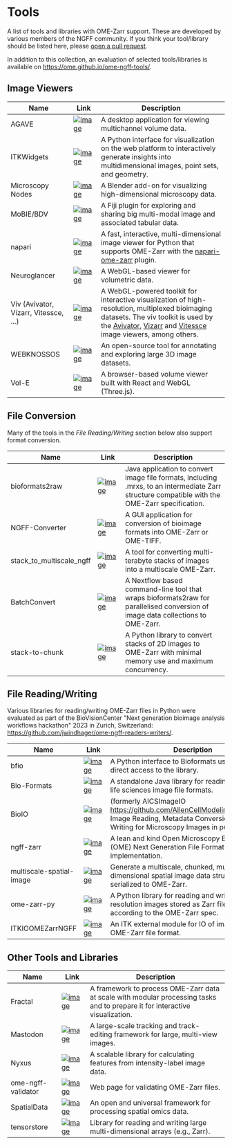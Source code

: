 # Tools

A list of tools and libraries with OME-Zarr support. These are developed by various members of the NGFF community. If you think your tool/library should be listed here, please [open a pull request](https://github.com/ome/ngff).

In addition to this collection, an evaluation of selected tools/libraries is available on <https://ome.github.io/ome-ngff-tools/>.

## Image Viewers
| Name    | Link | Description |
| -------- | ------- | ------- |
| AGAVE | [![image](https://github.githubassets.com/favicons/favicon.svg)](https://github.com/allen-cell-animated/agave) | A desktop application for viewing multichannel volume data. |
| ITKWidgets | [![image](https://github.githubassets.com/favicons/favicon.svg)](https://github.com/InsightSoftwareConsortium/itkwidgets) | A Python interface for visualization on the web platform to interactively generate insights into multidimensional images, point sets, and geometry. |
| Microscopy Nodes | [![image](https://github.githubassets.com/favicons/favicon.svg)](https://github.com/aafkegros/MicroscopyNodes) | A Blender add-on for visualizing high-dimensional microscopy data. |
| MoBIE/BDV | [![image](https://github.githubassets.com/favicons/favicon.svg)](https://github.com/mobie/mobie-viewer-fiji) | A Fiji plugin for exploring and sharing big multi-modal image and associated tabular data. |
| napari |  [![image](https://github.githubassets.com/favicons/favicon.svg)](https://github.com/napari/napari) | A fast, interactive, multi-dimensional image viewer for Python that supports OME-Zarr with the [napari-ome-zarr](https://github.com/ome/napari-ome-zarr) plugin. |
| Neuroglancer | [![image](https://github.githubassets.com/favicons/favicon.svg)](https://github.com/google/neuroglancer) | A WebGL-based viewer for volumetric data. |
| Viv (Avivator, Vizarr, Vitessce, ...) | [![image](https://github.githubassets.com/favicons/favicon.svg)](https://github.com/hms-dbmi/viv) | A WebGL-powered toolkit for interactive visualization of high-resolution, multiplexed bioimaging datasets. The viv toolkit is used by the [Avivator](https://avivator.gehlenborglab.org), [Vizarr](https://github.com/hms-dbmi/vizarr) and [Vitessce](http://vitessce.io) image viewers, among others. |
| WEBKNOSSOS | [![image](https://github.githubassets.com/favicons/favicon.svg)](https://github.com/scalableminds/webknossos) | An open-source tool for annotating and exploring large 3D image datasets. |
| Vol-E | [![image](https://github.githubassets.com/favicons/favicon.svg)](https://github.com/allen-cell-animated/vole-app) | A browser-based volume viewer built with React and WebGL (Three.js). |

## File Conversion

Many of the tools in the *File Reading/Writing* section below also support format conversion.

| Name    | Link | Description |
| -------- | ------- | ------- |
| bioformats2raw | [![image](https://github.githubassets.com/favicons/favicon.svg)](https://github.com/glencoesoftware/bioformats2raw) | Java application to convert image file formats, including .mrxs, to an intermediate Zarr structure compatible with the OME-Zarr specification. |
| NGFF-Converter | [![image](https://github.githubassets.com/favicons/favicon.svg)](https://github.com/glencoesoftware/NGFF-Converter) | A GUI application for conversion of bioimage formats into OME-Zarr or OME-TIFF. |
| stack_to_multiscale_ngff | [![image](https://github.githubassets.com/favicons/favicon.svg)](https://github.com/CBI-PITT/stack_to_multiscale_ngff) | A tool for converting multi-terabyte stacks of images into a multiscale OME-Zarr. |
| BatchConvert | [![image](https://github.githubassets.com/favicons/favicon.svg)](https://github.com/Euro-BioImaging/BatchConvert) | A Nextflow based command-line tool that wraps bioformats2raw for parallelised conversion of image data collections to OME-Zarr. |
| stack-to-chunk | [![image](https://github.githubassets.com/favicons/favicon.svg)](https://stack-to-chunk.readthedocs.io) | A Python library to convert stacks of 2D images to OME-Zarr with minimal memory use and maximum concurrency. |

## File Reading/Writing

Various libraries for reading/writing OME-Zarr files in Python were evaluated as part of the BioVisionCenter "Next generation bioimage analysis workflows hackathon" 2023 in Zurich, Switzerland: https://github.com/jwindhager/ome-ngff-readers-writers/.

| Name    | Link | Description |
| -------- | ------- | ------- |
| bfio | [![image](https://github.githubassets.com/favicons/favicon.svg)](https://github.com/PolusAI/bfio) | A Python interface to Bioformats using jpype for direct access to the library. |
| Bio-Formats | [![image](https://github.githubassets.com/favicons/favicon.svg)](https://github.com/ome/bioformats) | A standalone Java library for reading and writing life sciences image file formats. |
| BioIO | [![image](https://github.githubassets.com/favicons/favicon.svg)](https://github.com/bioio-devs/bioio) | (formerly AICSImageIO <https://github.com/AllenCellModeling/aicsimageio>) Image Reading, Metadata Conversion, and Image Writing for Microscopy Images in pure Python. |
| ngff-zarr | [![image](https://github.githubassets.com/favicons/favicon.svg)](https://github.com/thewtex/ngff-zarr) | A lean and kind Open Microscopy Environment (OME) Next Generation File Format (NGFF) Zarr implementation. |
| multiscale-spatial-image | [![image](https://github.githubassets.com/favicons/favicon.svg)](https://github.com/spatial-image/multiscale-spatial-image) | Generate a multiscale, chunked, multi-dimensional spatial image data structure that can serialized to OME-Zarr. |
| ome-zarr-py | [![image](https://github.githubassets.com/favicons/favicon.svg)](https://github.com/ome/ome-zarr-py)| A Python library for reading and writing multi-resolution images stored as Zarr filesets, according to the OME-Zarr spec. |
| ITKIOOMEZarrNGFF | [![image](https://github.githubassets.com/favicons/favicon.svg)](https://github.com/InsightSoftwareConsortium/ITKIOOMEZarrNGFF) | An ITK external module for IO of images stored in OME-Zarr file format. |

## Other Tools and Libraries
| Name    | Link | Description |
| -------- | ------- | ------- |
| Fractal | [![image](https://github.githubassets.com/favicons/favicon.svg)](https://fractal-analytics-platform.github.io/) | A framework to process OME-Zarr data at scale with modular processing tasks and to prepare it for interactive visualization. |
| Mastodon | [![image](https://github.githubassets.com/favicons/favicon.svg)](https://mastodon.readthedocs.io/) | A large-scale tracking and track-editing framework for large, multi-view images. |
| Nyxus | [![image](https://github.githubassets.com/favicons/favicon.svg)](https://github.com/PolusAI/nyxus) | A scalable library for calculating features from intensity-label image data. |
| ome-ngff-validator | [![image](https://github.githubassets.com/favicons/favicon.svg)](https://github.com/ome/ome-ngff-validator) | Web page for validating OME-Zarr files. |
| SpatialData | [![image](https://github.githubassets.com/favicons/favicon.svg)](https://github.com/scverse/spatialdata) | An open and universal framework for processing spatial omics data. |
| tensorstore | [![image](https://github.githubassets.com/favicons/favicon.svg)](https://github.com/google/tensorstore/) | Library for reading and writing large multi-dimensional arrays (e.g., Zarr). |

